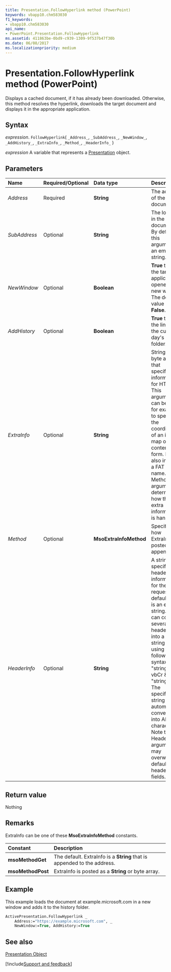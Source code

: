 ```yaml
---
title: Presentation.FollowHyperlink method (PowerPoint)
keywords: vbapp10.chm583030
f1_keywords:
- vbapp10.chm583030
api_name:
- PowerPoint.Presentation.FollowHyperlink
ms.assetid: 411863be-0bd9-c939-1309-9f537b47f30b
ms.date: 06/08/2017
ms.localizationpriority: medium
---
```



# Presentation.FollowHyperlink method (PowerPoint)

Displays a cached document, if it has already been downloaded. Otherwise, this method resolves the hyperlink, downloads the target document and displays it in the appropriate application.


## Syntax

_expression_. `FollowHyperlink`( `_Address_`, `_SubAddress_`, `_NewWindow_`, `_AddHistory_`, `_ExtraInfo_`, `_Method_`, `_HeaderInfo_` )

_expression_ A variable that represents a [Presentation](PowerPoint.Presentation.md) object.


## Parameters



|Name|Required/Optional|Data type|Description|
|:-----|:-----|:-----|:-----|
| _Address_|Required|**String**|The address of the target document.|
| _SubAddress_|Optional|**String**|The location in the target document. By default, this argument is an empty string.|
| _NewWindow_|Optional|**Boolean**|**True** to have the target application opened in a new window. The default value is **False**.|
| _AddHistory_|Optional|**Boolean**|**True** to add the link to the current day's history folder.|
| _ExtraInfo_|Optional|**String**|String or byte array that specifies information for HTTP. This argument can be used, for example, to specify the coordinates of an image map or the contents of a form. It can also indicate a FAT file name. The Method argument determines how this extra information is handled.|
| _Method_|Optional|**MsoExtraInfoMethod**|Specifies how ExtraInfo is posted or appended.|
| _HeaderInfo_|Optional|**String**| A string that specifies header information for the HTTP request. The default value is an empty string. You can combine several header lines into a single string by using the following syntax: "string1" & vbCr & "string2". The specified string is automatically converted into ANSI characters. Note that the HeaderInfo argument may overwrite default HTTP header fields.|

## Return value

Nothing


## Remarks

ExtraInfo can be one of these **MsoExtraInfoMethod** constants.



|Constant|Description|
|:-----|:-----|
|**msoMethodGet**|The default. ExtraInfo is a **String** that is appended to the address.|
|**msoMethodPost**|ExtraInfo is posted as a **String** or byte array.|

## Example

This example loads the document at example.microsoft.com in a new window and adds it to the history folder.


```vb
ActivePresentation.FollowHyperlink _
    Address:="https://example.microsoft.com", _
    NewWindow:=True, AddHistory:=True
```


## See also


[Presentation Object](PowerPoint.Presentation.md)

[!include[Support and feedback](~/includes/feedback-boilerplate.md)]